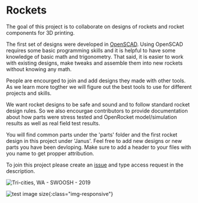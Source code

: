 # Rockets
The goal of this project is to collaborate on designs of rockets and rocket components for 3D printing.

The first set of designs were developed in [OpenSCAD](https://www.openscad.org/). Using OpenSCAD requires some basic programming skills and it is helpful to have some knowledge of basic math and trigonometry. That said, it is easier to work with existing designs, make tweaks and assemble them into new rockets without knowing any math.

People are encourged to join and add designs they made with other tools. As we learn more togther we will figure out the best tools to use for different projects and skills. 

We want rocket designs to be safe and sound and to follow standard rocket design rules. So we also encourgae contributors to provide documentation about how parts were stress tested and OpenRocket model/simulation results as well as real field test results.

You will find common parts under the 'parts' folder and the first rocket design in this project under 'Janus'. Feel free to add new designs or new parts you have been devloping. Make sure to add a header to your files with you name to get propper attribution. 


To join this project please create an [issue](https://github.com/3dp-rocket/rockets/issues) and type access request in the description. 

![Tri-cities, WA - SWOOSH - 2019](/images/janus.jpg|width=100)

![test image size](//images/janus.jpg){:class="img-responsive"}

